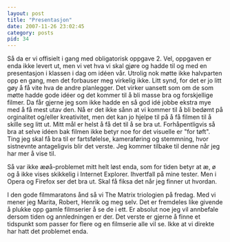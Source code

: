 ```yaml
---
layout: post
title: "Presentasjon"
date: 2007-11-26 23:02:45
category: posts
pid: 34
---
```

Så da er vi offisielt i gang med obligatorisk oppgave 2. Vel, oppgaven er enda ikke levert ut, men vi vet hva vi skal gjøre og hadde til og med en presentasjon i klassen i dag om idéen vår. Utrolig nok møtte ikke halvparten opp en gang, men det forbauser meg virkelig ikke. Litt synd, for det er jo litt gøy å få vite hva de andre planlegger. Det virker uansett som om de som møtte hadde gode idéer og det kommer til å bli masse bra og forskjellige filmer. Da får gjerne jeg som ikke hadde en så god idé jobbe ekstra mye med å få mest utav den. Nå er det ikke sånn at vi kommer til å bli bedømt på orginalitet og/eller kreativitet, men det kan jo hjelpe til på å få filmen til å skille seg litt ut. Mitt mål er helst å få det til å se bra ut. Forhåpentligvis så bra at selve idéen bak filmen ikke betyr noe for det visuelle er "for tøft". Ting jeg skal få bra til er fartsfølelse, kameraføring og stemmning, hvor sistnevnte antageligvis blir det verste. Jeg kommer tilbake til denne når jeg har mer å vise til.

Så var ikke æøå-problemet mitt helt løst enda, som for tiden betyr at æ, ø og å ikke vises skikkelig i Internet Explorer. Ihvertfall på mine tester. Men i Opera og Firefox ser det bra ut. Skal få fiksa det når jeg finner ut hvordan.

I den gode filmmaratons ånd så vi The Matrix triologien på fredag. Med vi mener jeg Marita, Robert, Henrik og meg selv. Det er fremdeles like givende å plukke opp gamle filmserier å se de i ett. Er absolut noe jeg vil annbefale dersom tiden og annledningen er der. Det verste er gjerne å finne et tidspunkt som passer for flere og en filmserie alle vil se. Ikke at vi direkte har hatt det problemet enda.